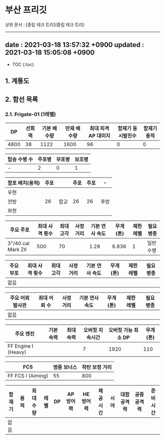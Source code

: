 # 부산 프리깃

상위 문서 : [중립 테크 트리](중립 테크 트리)

---
date : 2021-03-18 13:57:32 +0900
updated : 2021-03-18 15:05:08 +0900
---
* TOC
{:toc}

## 1. 계통도

## 2. 함선 목록

### 2.1. Frigate-01 (1레벨)



DP|선회력|기본 배수량|만재 배수량|최대 피격 AP 대미지|함재기 동시발진수|함재기 용적
-|-|-|-|-|-|-
4800|38|1122|1600|96|0|0

탑승 수병 수|주포병|부포병|보조병
-|-|-|-
-|2|0|1

함포 배치(용적)|주포||주포|주포|-
-|-|-|-|-|-
우현|||||
전방|26|함교|26|26|후방
좌현|||||

주요 주포|최대 사격 횟수|최대 고각|사정거리|기본 연사 속도|무게(톤)|제한 레벨|필요 병종
-|-|-|-|-|-|-|-
3"/40 cal Mark ZII|500|70||1.28|6.836|1|일반수병

주요 부포|최대 사격 횟수|최대 고각|사정거리|기본 연사 속도|무게(톤)|제한 레벨|필요 병종
-|-|-|-|-|-|-|-
없음|||||||

주요 어뢰 발사관|최대 어뢰 수|사정거리|기본 연사 속도|무게(톤)|제한 레벨|필요 병종
-|-|-|-|-|-|-
없음||||||

주요 엔진|기본 속력|최대 속력|오버힛 지속시간|오버힛 가능 최소 DP|무게(톤)
-|-|-|-|-|-
FF Engine I (Heavy)|||7|1920|110

FCS|명중 보너스|착탄 보정 거리
-|-|-
FF FCS I (Aiming)|55|800

함재기|용적|최대 수량|레벨|DP|AP 방어력|HE 방어력|체공 시간|시야|대함 공격력|공중 공격력|준비 시간
-|-|-|-|-|-|-|-|-|-|-|-
없음|||||||||||

